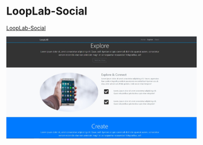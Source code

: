 # LoopLab-Social

[LoopLab-Social](https://11samo.github.io/LoopLab-Social/)

![Screenshot of site](LoopLAB_screenshot.jpg)

